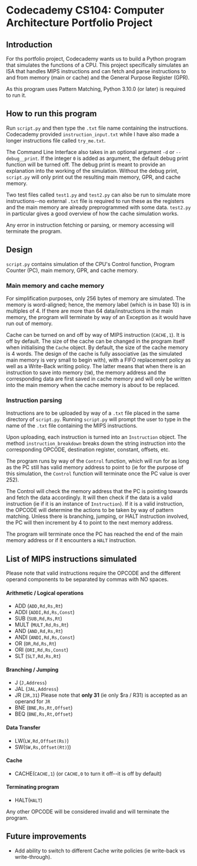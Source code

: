# Codecademy CS104: Computer Architecture Portfolio Project

## Introduction

For ths portfolio project, Codecademy wants us to build a Python program that simulates the functions of a CPU. This project specifically simulates an ISA that handles MIPS instructions and can fetch and parse instructions to and from memory (main or cache) and the General Purpose Register (GPR).

As this program uses Pattern Matching, Python 3.10.0 (or later) is required to run it.

## How to run this program

Run `script.py` and then type the `.txt` file name containing the instructions. Codecademy provided `instruction_input.txt` while I have also made a longer instructions file called `try_me.txt`. 

The Command Line Interface also takes in an optional argument `-d` or `--debug__print`. If the integer `0` is added as argument, the default debug print function will be turned off. The debug print is meant to provide an explanation into the working of the simulation. Without the debug print, `script.py` will only print out the resulting main memory, GPR, and cache memory.

Two test files called `test1.py` and `test2.py` can also be run to simulate more instructions--no external `.txt` file is required to run these as the registers and the main memory are already preprogrammed with some data. `test2.py` in particular gives a good overview of how the cache simulation works.

Any error in instruction fetching or parsing, or memory accessing will terminate the program.

## Design

`script.py` contains simulation of the CPU's Control function, Program Counter (PC), main memory, GPR, and cache memory. 

### Main memory and cache memory

For simplification purposes, only 256 bytes of memory are simulated. The memory is word-aligned; hence, the memory label (which is in base 10) is in multiples of 4. If there are more than 64 data/instructions in the main memory, the program will terminate by way of an Exception as it would have run out of memory.

Cache can be turned on and off by way of MIPS instruction (`CACHE,1`). It is off by default. The size of the cache can be changed in the program itself when initialising the `Cache` object. By default, the size of the cache memory is 4 words. The design of the cache is fully associative (as the simulated main memory is very small to begin with), with a FIFO replacement policy as well as a Write-Back writing policy. The latter means that when there is an instruction to save into memory (`SW`), the memory address and the corresponding data are first saved in cache memory and will only be written into the main memory when the cache memory is about to be replaced.

### Instruction parsing

Instructions are to be uploaded by way of a `.txt` file placed in the same directory of `script.py`. Running `script.py` will prompt the user to type in the name of the `.txt` file containing the MIPS instructions. 

Upon uploading, each instruction is turned into an `Instruction` object. The method `instruction_breakdown` breaks down the string instruction into the corresponding OPCODE, destination register, constant, offsets, etc. 

The program runs by way of the `Control` function, which will run for as long as the PC still has valid memory address to point to (ie for the purpose of this simulation, the `Control` function will terminate once the PC value is over 252). 

The Control will check the memory address that the PC is pointing towards and fetch the data accordingly. It will then check if the data is a valid instruction (ie if it is an instance of `Instruction`). If it is a valid instruction, the OPCODE will determine the actions to be taken by way of pattern matching. Unless there is branching, jumping, or HALT instruction involved, the PC will then increment by 4 to point to the next memory address. 

The program will terminate once the PC has reached the end of the main memory address or if it encounters a `HALT` instruction.

## List of MIPS instructions simulated

Please note that valid instructions require the OPCODE and the different operand components to be separated by commas with NO spaces.

#### Arithmetic / Logical operations 
* ADD (`ADD,Rd,Rs,Rt`)
* ADDI (`ADDI,Rd,Rs,Const`)
* SUB (`SUB,Rd,Rs,Rt`)
* MULT (`MULT,Rd,Rs,Rt`)
* AND (`AND,Rd,Rs,Rt`)
* ANDI (`ANDI,Rd,Rs,Const`)
* OR (`OR,Rd,Rs,Rt`)
* ORI (`ORI,Rd,Rs,Const`)
* SLT (`SLT,Rd,Rs,Rt`)

#### Branching / Jumping
* J (`J,Address`)
* JAL (`JAL,Address`)
* JR (`JR,31`) Please note that **only 31** (ie only $ra / R31) is accepted as an operand for `JR`
* BNE (`BNE,Rs,Rt,Offset`)
* BEQ (`BNE,Rs,Rt,Offset`)

#### Data Transfer
* LW(`LW,Rd,Offset(Rs)`)
* SW(`SW,Rs,Offset(Rt)`))

#### Cache

* CACHE(`CACHE,1`) (or `CACHE,0` to turn it off--it is off by default)

#### Terminating program

* HALT(`HALT`)

Any other OPCODE will be considered invalid and will terminate the program.

## Future improvements

* Add ability to switch to different Cache write policies (ie write-back vs write-through). 

